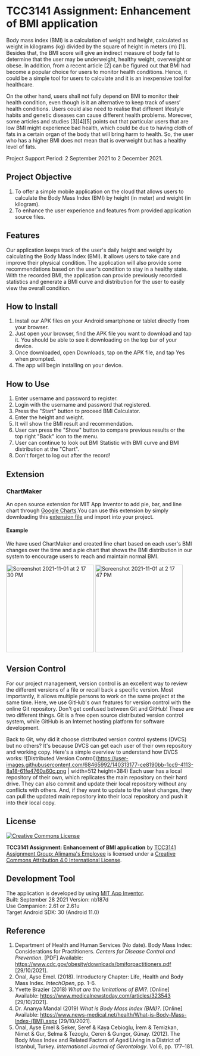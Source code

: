 # TCC3141 Assignment: Enhancement of BMI application
Body mass index (BMI) is a calculation of weight and height, calculated as weight in kilograms (kg) divided by the square of height in meters (m) [1]. Besides that, the BMI score will give an indirect measure of body fat to determine that the user may be underweight, healthy weight, overweight or obese. In addition, from a recent article [2] can be figured out that BMI had become a popular choice for users to monitor health conditions. Hence, it could be a simple tool for users to calculate and it is an inexpensive tool for healthcare.

On the other hand, users shall not fully depend on BMI to monitor their health condition, even though is it an alternative to keep track of users’ health conditions. Users could also need to realise that different lifestyle habits and genetic diseases can cause different health problems. Moreover, some articles and studies [3][4][5] points out that particular users that are low BMI might experience bad health, which could be due to having cloth of fats in a certain organ of the body that will bring harm to health. So, the user who has a higher BMI does not mean that is overweight but has a healthy level of fats.

Project Support Period: 2 September 2021 to 2 December 2021.

## Project Objective
1. To offer a simple mobile application on the cloud that allows users to calculate the Body Mass Index (BMI) by height (in meter) and weight (in kilogram).
2. To enhance the user experience and features from provided application source files.

## Features
Our application keeps track of the user's daily height and weight by calculating the Body Mass Index (BMI). It allows users to take care and improve their physical condition. The application will also provide some recommendations based on the user's condition to stay in a healthy state. With the recorded BMI, the application can provide previously recorded statistics and generate a BMI curve and distribution for the user to easily view the overall condition.

## How to Install
1. Install our APK files on your Android smartphone or tablet directly from your browser.
2. Just open your browser, find the APK file you want to download and tap it. You should be able to see it downloading on the top bar of your device.
3. Once downloaded, open Downloads, tap on the APK file, and tap Yes when prompted.
4. The app will begin installing on your device. 

## How to Use
1. Enter username and password to register.
2. Login with the username and password that registered.
3. Press the "Start" button to proceed BMI Calculator.
4. Enter the height and weight.
5. It will show the BMI result and recommendation.
6. User can press the "Show" button to compare previous results or the top right "Back" icon to the menu.
7. User can continue to look out BMI Statistic with BMI curve and BMI distribution at the "Chart".
8. Don't forget to log out after the record!

## Extension
### ChartMaker
An open source extension for MIT App Inventor to add pie, bar, and line chart through [Google Charts](https://developers.google.com/chart/).You can use this extension by simply downloading this [extension file](https://github.com/MillsCS215AppInventorProj/chartmaker/raw/master/edu.mills.appinventor.ChartMaker.aix) and import into your project.

#### Example
We have used ChartMaker and created line chart based on each user's BMI changes over the time and a pie chart that shows the BMI distribution in our system to encourage users to reach and maintain normal BMI.

<p align="left">
  <img width="235" alt="Screenshot 2021-11-01 at 2 17 30 PM" src="https://user-images.githubusercontent.com/82799642/139630564-a0d8b2bf-6ca4-4869-a3e2-6407a3bc68e5.png">
  <img width="235" alt="Screenshot 2021-11-01 at 2 17 47 PM" src="https://user-images.githubusercontent.com/82799642/139630568-8d3dfc75-ff63-48e0-996c-926ae925657a.png">
</p>

## Version Control
For our project management, version control is an excellent way to review the different versions of a file or recall back a specific version. Most importantly, it allows multiple persons to work on the same project at the same time. Here, we use GitHub's own features for version control with the online Git repository. Don't get confused between Git and GitHub! These are two different things. Git is a free open source distributed version control system, while GitHub is an Internet hosting platform for software development.

Back to Git, why did it choose distributed version control systems (DVCS) but no others? It's because DVCS can get each user of their own repository and working copy. Here's a simple overview to understand how DVCS works:
![Distributed Version Control](https://user-images.githubusercontent.com/68465992/140313177-ce8190bb-1cc9-4113-8a18-61fe4760a60c.png | width=512 height=384)
Each user has a local repository of their own, which replicates the main repository on their hard drive. They can also commit and update their local repository without any conflicts with others. And, if they want to update to the latest changes, they can pull the updated main repository into their local repository and push it into their local copy.

## License
[![Creative Commons License](https://i.creativecommons.org/l/by/4.0/88x31.png)](http://creativecommons.org/licenses/by/4.0/)

**TCC3141 Assignment: Enhancement of BMI application** by [TCC3141 Assignment Group: Alimama's Employee](https://github.com/yexingys/TCC3141Project) is licensed under a [Creative Commons Attribution 4.0 International License](http://creativecommons.org/licenses/by/4.0/).

## Development Tool
The application is developed by using [MIT App Inventor](http://ai2.appinventor.mit.edu/).  
Built: September 28 2021 Version: nb187d  
Use Companion: 2.61 or 2.61u  
Target Android SDK: 30 (Android 11.0)

## Reference
1. Department of Health and Human Services (No date). Body Mass Index: Considerations for Practitioners. _Centers for Disease Control and Prevention_. [PDF] Available: https://www.cdc.gov/obesity/downloads/bmiforpactitioners.pdf [29/10/2021].
2. Önal, Ayse Emel. (2018). Introductory Chapter: Life, Health and Body Mass Index. _IntechOpen_, pp. 1-6.
3. Yvette Brazier (2018) _What are the limitations of BMI?_. [Online] Available: https://www.medicalnewstoday.com/articles/323543 [29/10/2021].
4. Dr. Ananya Mandal (2019) _What is Body Mass Index (BMI)?_. [Online] Available: https://www.news-medical.net/health/What-is-Body-Mass-Index-(BMI).aspx [29/10/2021].
5. Önal, Ayse Emel & Seker, Seref & Kaya Cebioglu, İrem & Temizkan, Nimet & Gur, Selma & Tezoglu, Ceren & Gungor, Günay. (2012). The Body Mass Index and Related Factors of Aged Living in a District of Istanbul, Turkey. _International Journal of Gerontology_. Vol.6, pp. 177–181.
